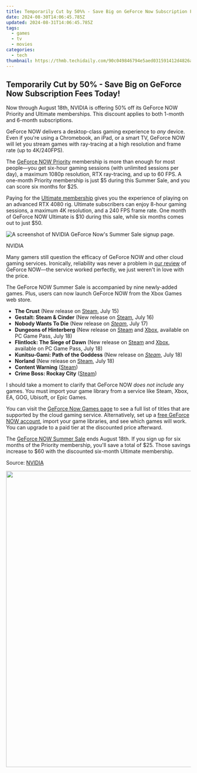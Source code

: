 ```yaml
---
title: Temporarily Cut by 50%% - Save Big on GeForce Now Subscription Fees Today!
date: 2024-08-30T14:06:45.785Z
updated: 2024-08-31T14:06:45.785Z
tags:
  - games
  - tv
  - movies
categories:
  - tech
thumbnail: https://thmb.techidaily.com/90c049846794e5aed031591412d4826aac7c7bd6532c5bd0d695b676cbba88c9.jpg
---
```


## Temporarily Cut by 50% - Save Big on GeForce Now Subscription Fees Today!

Now through August 18th, NVIDIA is offering 50% off its GeForce NOW Priority and Ultimate memberships. This discount applies to both 1-month and 6-month subscriptions.

 GeForce NOW delivers a desktop-class gaming experience to _any_ device. Even if you're using a Chromebook, an iPad, or a smart TV, GeForce NOW will let you stream games with ray-tracing at a high resolution and frame rate (up to 4K/240FPS).

 The [GeForce NOW Priority](https://www.nvidia.com/en-us/geforce-now/#product-matrix) membership is more than enough for most people—you get six-hour gaming sessions (with unlimited sessions per day), a maximum 1080p resolution, RTX ray-tracing, and up to 60 FPS. A one-month Priority membership is just $5 during this Summer Sale, and you can score six months for $25.

 Paying for the [Ultimate membership](https://www.nvidia.com/en-us/geforce-now/#product-matrix) gives you the experience of playing on an advanced RTX 4080 rig. Ultimate subscribers can enjoy 8-hour gaming sessions, a maximum 4K resolution, and a 240 FPS frame rate. One month of GeForce NOW Ultimate is $10 during this sale, while six months comes out to just $50.

![A screenshot of NVIDIA GeForce Now's Summer Sale signup page.](https://static1.howtogeekimages.com/wordpress/wp-content/uploads/2024/07/33.jpg) 

NVIDIA

 Many gamers still question the efficacy of GeForce NOW and other cloud gaming services. Ironically, reliability was never a problem in [our review](https://instagram-video-recordings.techidaily.com/new-instagram-showcase-video-reversal-techniques-for-2024/) of GeForce NOW—the service worked perfectly, we just weren't in love with the price.

 The GeForce NOW Summer Sale is accompanied by nine newly-added games. Plus, users can now launch GeForce NOW from the Xbox Games web store.

* **The Crust** (New release on [Steam](https://store.steampowered.com/app/1465470?utm%5Fsource=nvidia&utm%5Fcampaign=geforce%5Fnow), July 15)
* **Gestalt: Steam & Cinder** (New release on [Steam](https://store.steampowered.com/app/1231990?utm%5Fsource=nvidia&utm%5Fcampaign=geforce%5Fnow), July 16)
* **Nobody Wants To Die** (New release on _[Steam](https://store.steampowered.com/app/1939970?utm%5Fsource=nvidia&utm%5Fcampaign=geforce%5Fnow)_, July 17)
* **Dungeons of Hinterberg** (New release on [Steam](https://store.steampowered.com/app/1983260?utm%5Fsource=nvidia&utm%5Fcampaign=geforce%5Fnow) and [Xbox](https://www.xbox.com/games/store/dungeons-of-hinterberg/9pgx472j0rjp?utm%5Fsource=nvidia&utm%5Fcampaign=geforce%5Fnow), available on PC Game Pass, July 18)
* **Flintlock: The Siege of Dawn** (New release on [Steam](https://store.steampowered.com/app/1832040?utm%5Fsource=nvidia&utm%5Fcampaign=geforce%5Fnow) and [Xbox](https://www.xbox.com/games/store/flintlock-the-siege-of-dawn/9PBBQHX6V3PJ?utm%5Fsource=nvidia&utm%5Fcampaign=geforce%5Fnow), available on PC Game Pass, July 18)
* **Kunitsu-Gami: Path of the Goddess** (New release on _[Steam](https://store.steampowered.com/app/2510710?utm%5Fsource=nvidia&utm%5Fcampaign=geforce%5Fnow)_, July 18)
* **Norland** (New release on [Steam](https://store.steampowered.com/app/1857090?utm%5Fsource=nvidia&utm%5Fcampaign=geforce%5Fnow), July 18)
* **Content Warning** ([Steam](https://store.steampowered.com/app/2881650?utm%5Fsource=nvidia&utm%5Fcampaign=geforce%5Fnow))
* **Crime Boss: Rockay City** ([Steam](https://store.steampowered.com/app/2933080?utm%5Fsource=nvidia&utm%5Fcampaign=geforce%5Fnow))

 I should take a moment to clarify that GeForce NOW _does not include_ any games. You must import your game library from a service like Steam, Xbox, EA, GOG, Ubisoft, or Epic Games.

 You can visit the [GeForce Now Games page](https://www.nvidia.com/en-us/geforce-now/games/) to see a full list of titles that are supported by the cloud gaming service. Alternatively, set up a [free GeForce NOW account](https://www.nvidia.com/en-us/geforce-now/#product-matrix), import your game libraries, and see which games will work. You can upgrade to a paid tier at the discounted price afterward.

 The [GeForce NOW Summer Sale](http://www.nvidia.com/en-us/geforce-now/#product-matrix) ends August 18th. If you sign up for six months of the Priority membership, you'll save a total of $25\. Those savings increase to $60 with the discounted six-month Ultimate membership.

 Source: [NVIDIA](https://blogs.nvidia.com/blog/geforce-now-thursday-summer-sale-2024/)

<ins class="adsbygoogle"
     style="display:block"
     data-ad-format="autorelaxed"
     data-ad-client="ca-pub-7571918770474297"
     data-ad-slot="1223367746"></ins>



<ins class="adsbygoogle"
     style="display:block"
     data-ad-client="ca-pub-7571918770474297"
     data-ad-slot="8358498916"
     data-ad-format="auto"
     data-full-width-responsive="true"></ins>



<!-- affiliate ads begin -->
<a href="https://atezr.pxf.io/c/5597632/2018605/18496" target="_top" id="2018605"><img src="//a.impactradius-go.com/display-ad/18496-2018605" border="0" alt="" width="798" height="807"/></a><img height="0" width="0" src="https://imp.pxf.io/i/5597632/2018605/18496" style="position:absolute;visibility:hidden;" border="0" />
<!-- affiliate ads end -->